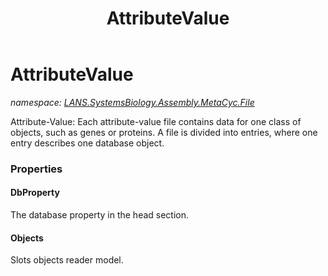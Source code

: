 ﻿---
title: AttributeValue
---

# AttributeValue
_namespace: [LANS.SystemsBiology.Assembly.MetaCyc.File](N-LANS.SystemsBiology.Assembly.MetaCyc.File.html)_

Attribute-Value: Each attribute-value file contains data for one class of objects,
 such as genes or proteins. A file is divided into entries, where one entry describes
 one database object.



### Properties

#### DbProperty
The database property in the head section.
#### Objects
Slots objects reader model.

